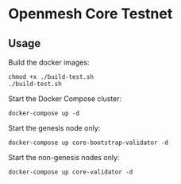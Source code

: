 # Openmesh Core Testnet

## Usage

Build the docker images:

```shell
chmod +x ./build-test.sh
./build-test.sh
```

Start the Docker Compose cluster:

```shell
docker-compose up -d
```

Start the genesis node only:

```shell
docker-compose up core-bootstrap-validator -d
```

Start the non-genesis nodes only:

```shell
docker-compose up core-validator -d
```
